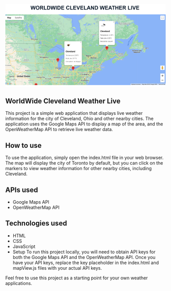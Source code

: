 ![click me](mV.PNG)


## WorldWide Cleveland Weather Live
This project is a simple web application that displays live weather information for the city of Cleveland, Ohio and other nearby cities. The application uses the Google Maps API to display a map of the area, and the OpenWeatherMap API to retrieve live weather data.

## How to use
To use the application, simply open the index.html file in your web browser. The map will display the city of Toronto by default, but you can click on the markers to view weather information for other nearby cities, including Cleveland.

## APIs used
- Google Maps API
- OpenWeatherMap API

## Technologies used
- HTML
- CSS
- JavaScript
- Setup
To run this project locally, you will need to obtain API keys for both the Google Maps API and the OpenWeatherMap API. Once you have your API keys, replace the key placeholder in the index.html and mapView.js files with your actual API keys.

 Feel free to use this project as a starting point for your own weather applications.
